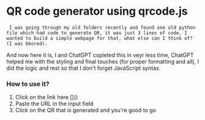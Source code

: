 # QR code generator using qrcode.js

     I was going through my old folders recently and found one old python file which had code to generate QR, it was just 3 lines of code, I wanted to build a simple webpage for that, what else can I think of? (I was bbored).

And now here it is, I and ChatGPT copleted this in veyr less time, ChatGPT helped me with the styling and final touches (for proper formatting and all), I did the logic and rest so that I don't forget JavaScript syntax.

### How to use it?
<ol>
<li>Click on the link here []()</li>
<li>Paste the URL in the input field</li>
<li>Click on the QR that is generated and you're good to go</li>
</ol>